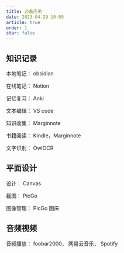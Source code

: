 ```yaml
---
title: 必备应用
date: 2023-04-29 10:09
article: true
order: 1
star: false
---
```


## 知识记录
本地笔记： obsidian

在线笔记： Notion

记忆复习： Anki

文本编辑： VS code

知识收集： Marginnote

书籍阅读： Kindle，Marginnote

文字识别： OwlOCR

## 平面设计
设计： Canvas

截图： PicGo

图像管理： PicGo 图床

## 音频视频
音频播放： foobar2000， 网易云音乐， Spotify


